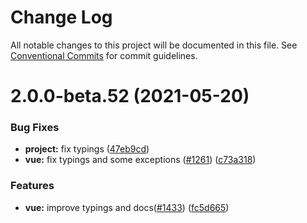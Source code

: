 # Change Log

All notable changes to this project will be documented in this file.
See [Conventional Commits](https://conventionalcommits.org) for commit guidelines.

# 2.0.0-beta.52 (2021-05-20)

### Bug Fixes

- **project:** fix typings ([47eb9cd](https://github.com/alibaba/formily/commit/47eb9cd5af5c500701c66824422eb30f52eee3b3))
- **vue:** fix typings and some exceptions ([#1261](https://github.com/alibaba/formily/issues/1261)) ([c73a318](https://github.com/alibaba/formily/commit/c73a318334649e60f50ff860dc958763a8c3a7a5))

### Features

- **vue:** improve typings and docs([#1433](https://github.com/alibaba/formily/issues/1433)) ([fc5d665](https://github.com/alibaba/formily/commit/fc5d66500c63efbb31a00b89290fe99a901c6b5e))
